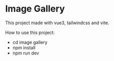 # Image Gallery

This project made with vue3, tailwindcss and vite.

How to use this project:

- cd image gallery
- npm install
- npm run dev
